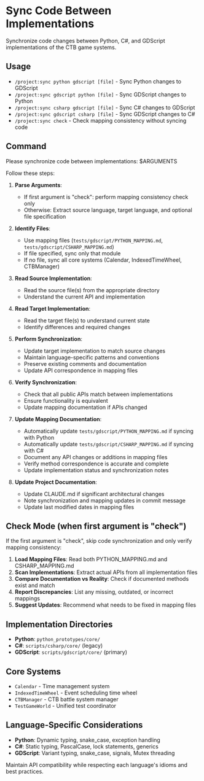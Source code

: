 # Sync Code Between Implementations

Synchronize code changes between Python, C#, and GDScript implementations of the CTB game systems.

## Usage
- `/project:sync python gdscript [file]` - Sync Python changes to GDScript
- `/project:sync gdscript python [file]` - Sync GDScript changes to Python  
- `/project:sync csharp gdscript [file]` - Sync C# changes to GDScript
- `/project:sync gdscript csharp [file]` - Sync GDScript changes to C#
- `/project:sync check` - Check mapping consistency without syncing code

## Command
Please synchronize code between implementations: $ARGUMENTS

Follow these steps:

1. **Parse Arguments**: 
   - If first argument is "check": perform mapping consistency check only
   - Otherwise: Extract source language, target language, and optional file specification
2. **Identify Files**: 
   - Use mapping files (`tests/gdscript/PYTHON_MAPPING.md`, `tests/gdscript/CSHARP_MAPPING.md`)
   - If file specified, sync only that module
   - If no file, sync all core systems (Calendar, IndexedTimeWheel, CTBManager)

3. **Read Source Implementation**: 
   - Read the source file(s) from the appropriate directory
   - Understand the current API and implementation

4. **Read Target Implementation**:
   - Read the target file(s) to understand current state
   - Identify differences and required changes

5. **Perform Synchronization**:
   - Update target implementation to match source changes
   - Maintain language-specific patterns and conventions
   - Preserve existing comments and documentation
   - Update API correspondence in mapping files

6. **Verify Synchronization**:
   - Check that all public APIs match between implementations
   - Ensure functionality is equivalent
   - Update mapping documentation if APIs changed

7. **Update Mapping Documentation**:
   - Automatically update `tests/gdscript/PYTHON_MAPPING.md` if syncing with Python
   - Automatically update `tests/gdscript/CSHARP_MAPPING.md` if syncing with C#
   - Document any API changes or additions in mapping files
   - Verify method correspondence is accurate and complete
   - Update implementation status and synchronization notes

8. **Update Project Documentation**:
   - Update CLAUDE.md if significant architectural changes
   - Note synchronization and mapping updates in commit message
   - Update last modified dates in mapping files

## Check Mode (when first argument is "check")
If the first argument is "check", skip code synchronization and only verify mapping consistency:

1. **Load Mapping Files**: Read both PYTHON_MAPPING.md and CSHARP_MAPPING.md
2. **Scan Implementations**: Extract actual APIs from all implementation files
3. **Compare Documentation vs Reality**: Check if documented methods exist and match
4. **Report Discrepancies**: List any missing, outdated, or incorrect mappings
5. **Suggest Updates**: Recommend what needs to be fixed in mapping files

## Implementation Directories
- **Python**: `python_prototypes/core/`
- **C#**: `scripts/csharp/core/` (legacy)
- **GDScript**: `scripts/gdscript/core/` (primary)

## Core Systems
- `Calendar` - Time management system
- `IndexedTimeWheel` - Event scheduling time wheel
- `CTBManager` - CTB battle system manager
- `TestGameWorld` - Unified test coordinator

## Language-Specific Considerations
- **Python**: Dynamic typing, snake_case, exception handling
- **C#**: Static typing, PascalCase, lock statements, generics
- **GDScript**: Variant typing, snake_case, signals, Mutex threading

Maintain API compatibility while respecting each language's idioms and best practices.